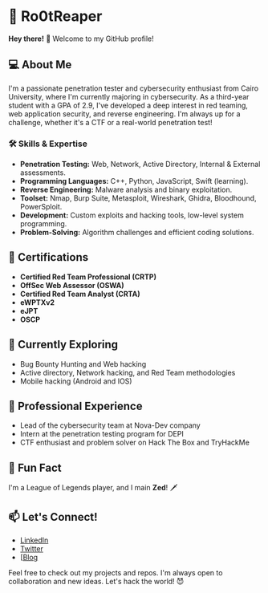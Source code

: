 # 👾 Ro0tReaper

**Hey there!** 👋 Welcome to my GitHub profile!

## 💻 About Me

I'm a passionate penetration tester and cybersecurity enthusiast from Cairo University, where I'm currently majoring in cybersecurity. As a third-year student with a GPA of 2.9, I've developed a deep interest in red teaming, web application security, and reverse engineering. I'm always up for a challenge, whether it's a CTF or a real-world penetration test!

### 🛠️ Skills & Expertise

* **Penetration Testing:** Web, Network, Active Directory, Internal & External assessments.
* **Programming Languages:** C++, Python, JavaScript, Swift (learning).
* **Reverse Engineering:** Malware analysis and binary exploitation.
* **Toolset:** Nmap, Burp Suite, Metasploit, Wireshark, Ghidra, Bloodhound, PowerSploit.
* **Development:** Custom exploits and hacking tools, low-level system programming.
* **Problem-Solving:** Algorithm challenges and efficient coding solutions.

## 🚩 Certifications

* **Certified Red Team Professional (CRTP)**
* **OffSec Web Assessor (OSWA)**
* **Certified Red Team Analyst (CRTA)**
* **eWPTXv2**
* **eJPT**
* **OSCP**

## 🌱 Currently Exploring

* Bug Bounty Hunting and Web hacking
* Active directory, Network hacking, and Red Team methodologies
* Mobile hacking (Android and IOS)

## 💼 Professional Experience

* Lead of the cybersecurity team at Nova-Dev company
* Intern at the penetration testing program for DEPI
* CTF enthusiast and problem solver on Hack The Box and TryHackMe

## 🌟 Fun Fact

I'm a League of Legends player, and I main **Zed**! 🗡️

## 📫 Let's Connect!

* [LinkedIn](https://www.linkedin.com/in/mohamed-yousry-elsayed-mahmoud/)
* [Twitter](https://x.com/0xm03180050?s=21)
* [[Blog](https://medium.com/@cfmohammed24)

Feel free to check out my projects and repos. I'm always open to collaboration and new ideas. Let's hack the world! 😈
